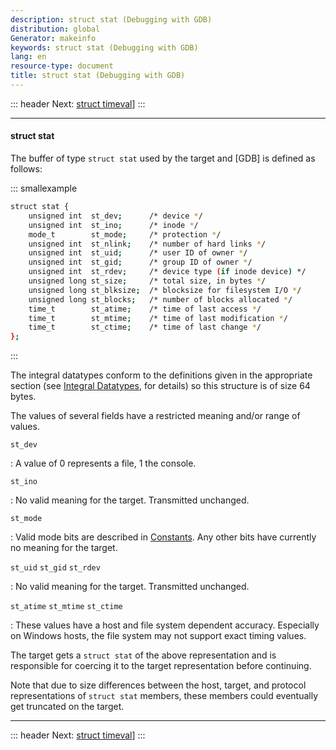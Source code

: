 ```yaml
---
description: struct stat (Debugging with GDB)
distribution: global
Generator: makeinfo
keywords: struct stat (Debugging with GDB)
lang: en
resource-type: document
title: struct stat (Debugging with GDB)
---
```

::: header
Next: [struct timeval](struct-timeval.html#struct-timeval)]
:::

---

#### struct stat

The buffer of type `struct stat` used by the target and [GDB] is defined as follows:

::: smallexample

```bash
struct stat {
    unsigned int  st_dev;      /* device */
    unsigned int  st_ino;      /* inode */
    mode_t        st_mode;     /* protection */
    unsigned int  st_nlink;    /* number of hard links */
    unsigned int  st_uid;      /* user ID of owner */
    unsigned int  st_gid;      /* group ID of owner */
    unsigned int  st_rdev;     /* device type (if inode device) */
    unsigned long st_size;     /* total size, in bytes */
    unsigned long st_blksize;  /* blocksize for filesystem I/O */
    unsigned long st_blocks;   /* number of blocks allocated */
    time_t        st_atime;    /* time of last access */
    time_t        st_mtime;    /* time of last modification */
    time_t        st_ctime;    /* time of last change */
};
```

:::

The integral datatypes conform to the definitions given in the appropriate section (see [Integral Datatypes](Integral-Datatypes.html#Integral-Datatypes), for details) so this structure is of size 64 bytes.

The values of several fields have a restricted meaning and/or range of values.

`st_dev`

:   A value of 0 represents a file, 1 the console.

`st_ino`

:   No valid meaning for the target. Transmitted unchanged.

`st_mode`

:   Valid mode bits are described in [Constants](Constants.html#Constants). Any other bits have currently no meaning for the target.

`st_uid`
`st_gid`
`st_rdev`

:   No valid meaning for the target. Transmitted unchanged.

`st_atime`
`st_mtime`
`st_ctime`

:   These values have a host and file system dependent accuracy. Especially on Windows hosts, the file system may not support exact timing values.

The target gets a `struct stat` of the above representation and is responsible for coercing it to the target representation before continuing.

Note that due to size differences between the host, target, and protocol representations of `struct stat` members, these members could eventually get truncated on the target.

---

::: header
Next: [struct timeval](struct-timeval.html#struct-timeval)]
:::

